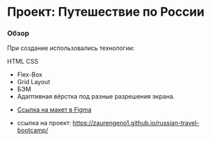 # Проект: Путешествие по России

### Обзор

При создание использовались технологии:

HTML
CSS


- Flex-Box
- Grid Layout
- БЭМ
- Адаптивная вёрстка под разные разрешения экрана.


* [Ссылка на макет в Figma](https://www.figma.com/file/5S2WSbEFL6awjVWJ0NWL8Q/Sprint-3_-Russia-_-desktop-mobile?node-id=28503%3A0)

 - ссылка на проект:  https://zaurengeno1.github.io/russian-travel-bootcamp/
